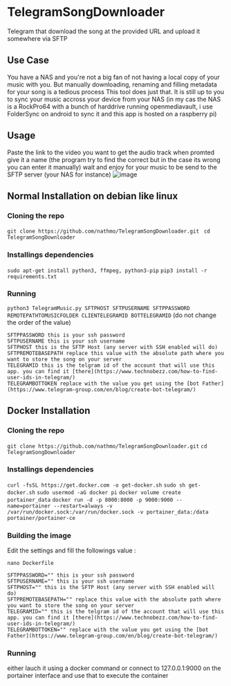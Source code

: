 # TelegramSongDownloader
Telegram that download the song at the provided URL and upload it somewhere via SFTP
## Use Case
You have a NAS and you're not a big fan of not having a local copy of your music with you.
But manually downloading, renaming and filling metadata for your song is a tedious process
This tool does just that. It is still up to you to sync your music accross your device from your NAS
(in my cas the NAS is a RockPro64 with a bunch of harddrive running openmediavault, i use FolderSync on android to sync it and this app is hosted on a raspberry pi)

## Usage
Paste the link to the video you want to get the audio track
when promted give it a name (the program try to find the correct but in the case its wrong you can enter it manually)
wait and enjoy for your music to be send to the SFTP server (your NAS for instance)
![image](https://user-images.githubusercontent.com/15912256/116869015-2d09c000-ac10-11eb-9e81-2ba53bcca5ba.png)

## Normal Installation on debian like linux
### Cloning the repo
```git clone https://github.com/nathmo/TelegramSongDownloader.git ```
```cd TelegramSongDownloader```
### Installings dependencies
```sudo apt-get install python3, ffmpeg, python3-pip```
```pip3 install -r requirements.txt```
### Running
```python3 TelegramMusic.py SFTPHOST SFTPUSERNAME SFTPPASSWORD REMOTEPATHTOMUSICFOLDER CLIENTELEGRAMID BOTTELEGRAMID```
(do not change the order of the value)
```
SFTPPASSWORD this is your ssh password
SFTPUSERNAME this is your ssh username
SFTPHOST this is the SFTP Host (any server with SSH enabled will do)
SFTPREMOTEBASEPATH replace this value with the absolute path where you want to store the song on your server
TELEGRAMID this is the telgram id of the account that will use this app. you can find it [there](https://www.technobezz.com/how-to-find-user-ids-in-telegram/)
TELEGRAMBOTTOKEN replace with the value you get using the [bot Father](https://www.telegram-group.com/en/blog/create-bot-telegram/)
```

## Docker Installation
### Cloning the repo
```git clone https://github.com/nathmo/TelegramSongDownloader.git```
```cd TelegramSongDownloader```
### Installings dependencies

```curl -fsSL https://get.docker.com -o get-docker.sh```
```sudo sh get-docker.sh```
```sudo usermod -aG docker pi```
```docker volume create portainer_data```
```docker run -d -p 8000:8000 -p 9000:9000 --name=portainer --restart=always -v /var/run/docker.sock:/var/run/docker.sock -v portainer_data:/data portainer/portainer-ce```

### Building the image
Edit the settings and fill the followings value : 

```nano Dockerfile```

```
SFTPPASSWORD="" this is your ssh password
SFTPUSERNAME="" this is your ssh username
SFTPHOST="" this is the SFTP Host (any server with SSH enabled will do)
SFTPREMOTEBASEPATH="" replace this value with the absolute path where you want to store the song on your server
TELEGRAMID="" this is the telgram id of the account that will use this app. you can find it [there](https://www.technobezz.com/how-to-find-user-ids-in-telegram/)
TELEGRAMBOTTOKEN="" replace with the value you get using the [bot Father](https://www.telegram-group.com/en/blog/create-bot-telegram/)
```

### Running
either lauch it using a docker command or connect to 127.0.0.1:9000 on the portainer interface and use that to execute the container
